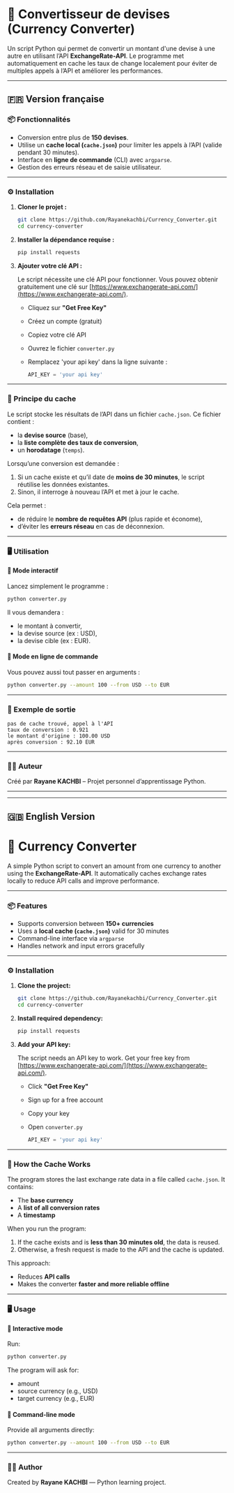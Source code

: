 # 💱 Convertisseur de devises (Currency Converter)

Un script Python qui permet de convertir un montant d'une devise à une autre en utilisant l’API **ExchangeRate-API**.
Le programme met automatiquement en cache les taux de change localement pour éviter de multiples appels à l’API et améliorer les performances.

---

## 🇫🇷 **Version française**

### 📦 Fonctionnalités

* Conversion entre plus de **150 devises**.
* Utilise un **cache local (`cache.json`)** pour limiter les appels à l’API (valide pendant 30 minutes).
* Interface en **ligne de commande** (CLI) avec `argparse`.
* Gestion des erreurs réseau et de saisie utilisateur.

---

### ⚙️ Installation

1. **Cloner le projet :**

   ```bash
   git clone https://github.com/Rayanekachbi/Currency_Converter.git
   cd currency-converter
   ```

2. **Installer la dépendance requise :**

   ```bash
   pip install requests
   ```

3. **Ajouter votre clé API :**

   Le script nécessite une clé API pour fonctionner.
   Vous pouvez obtenir gratuitement une clé sur [https://www.exchangerate-api.com/](https://www.exchangerate-api.com/).

   * Cliquez sur **"Get Free Key"**
   * Créez un compte (gratuit)
   * Copiez votre clé API
   * Ouvrez le fichier `converter.py`
   * Remplacez 'your api key' dans la ligne suivante :

     ```python
     API_KEY = 'your api key'
     ```

---

### 🧠 Principe du cache

Le script stocke les résultats de l’API dans un fichier `cache.json`.
Ce fichier contient :

* la **devise source** (base),
* la **liste complète des taux de conversion**,
* un **horodatage** (`temps`).

Lorsqu’une conversion est demandée :

1. Si un cache existe et qu’il date de **moins de 30 minutes**, le script réutilise les données existantes.
2. Sinon, il interroge à nouveau l’API et met à jour le cache.

Cela permet :

* de réduire le **nombre de requêtes API** (plus rapide et économe),
* d’éviter les **erreurs réseau** en cas de déconnexion.

---

### 🖥️ Utilisation

#### 🔹 Mode interactif

Lancez simplement le programme :

```bash
python converter.py
```

Il vous demandera :

* le montant à convertir,
* la devise source (ex : USD),
* la devise cible (ex : EUR).

#### 🔹 Mode en ligne de commande

Vous pouvez aussi tout passer en arguments :

```bash
python converter.py --amount 100 --from USD --to EUR
```

---

### 🧾 Exemple de sortie

```
pas de cache trouvé, appel à l'API
taux de conversion : 0.921
le montant d'origine : 100.00 USD
après conversion : 92.10 EUR
```

---

### 🧑‍💻 Auteur

Créé par **Rayane KACHBI** – Projet personnel d’apprentissage Python.

---

---

## 🇬🇧 **English Version**

# 💱 Currency Converter

A simple Python script to convert an amount from one currency to another using the **ExchangeRate-API**.
It automatically caches exchange rates locally to reduce API calls and improve performance.

---

### 📦 Features

* Supports conversion between **150+ currencies**
* Uses a **local cache (`cache.json`)** valid for 30 minutes
* Command-line interface via `argparse`
* Handles network and input errors gracefully

---

### ⚙️ Installation

1. **Clone the project:**

   ```bash
   git clone https://github.com/Rayanekachbi/Currency_Converter.git
   cd currency-converter
   ```

2. **Install required dependency:**

   ```bash
   pip install requests
   ```

3. **Add your API key:**

   The script needs an API key to work.
   Get your free key from [https://www.exchangerate-api.com/](https://www.exchangerate-api.com/).

   * Click **"Get Free Key"**
   * Sign up for a free account
   * Copy your key 
   * Open `converter.py`

     ```python
     API_KEY = 'your api key'
     ```

---

### 🧠 How the Cache Works

The program stores the last exchange rate data in a file called `cache.json`.
It contains:

* The **base currency**
* A **list of all conversion rates**
* A **timestamp**

When you run the program:

1. If the cache exists and is **less than 30 minutes old**, the data is reused.
2. Otherwise, a fresh request is made to the API and the cache is updated.

This approach:

* Reduces **API calls**
* Makes the converter **faster and more reliable offline**

---

### 🖥️ Usage

#### 🔹 Interactive mode

Run:

```bash
python converter.py
```

The program will ask for:

* amount
* source currency (e.g., USD)
* target currency (e.g., EUR)

#### 🔹 Command-line mode

Provide all arguments directly:

```bash
python converter.py --amount 100 --from USD --to EUR
```

---

### 🧑‍💻 Author

Created by **Rayane KACHBI** — Python learning project.
